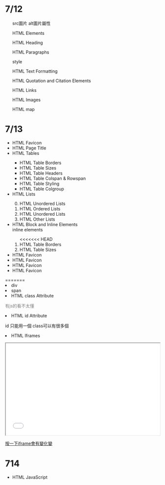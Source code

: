   
  <h1>7/12</h1>
  
  
  <ul>
    <p>src圖片  alt圖片屬性</p>
    <p>HTML Elements</p>
    <p> HTML Heading</p>
    <p> HTML Paragraphs</p>
    <p> style</p>
    <p> HTML Text Formatting</p>
    <p> HTML Quotation and Citation Elements</p>
    <p> HTML Links</p>    
    <p> HTML Images</p>    
    <p> HTML map</p>

  </ul>
  
 
 <h1>7/13</h1>
 
 <ul>
  <li>HTML Favicon</li>
  <li>HTML Page Title</li>
  <li>HTML Tables</li>
    <ol style="list-style-type:square;">
    <li>HTML Table Borders</li>
    <li>HTML Table Sizes</li>
    <li>HTML Table Headers</li>
    <li>HTML Table Colspan & Rowspan</li>
    <li> HTML Table Styling</li>
    <li>HTML Table Colgroup</li>
    </ol> 
  <li>HTML Lists</li>
    <ol  type="1" start="0">
    <li>HTML Unordered Lists</li>
    <li>HTML Ordered Lists</li>
    <li>HTML Unordered Lists</li>
    <li>HTML Other Lists</li>
      </ol>
  <li>HTML Block and Inline Elements</li>
  inline elements
  <ol>
<<<<<<< HEAD
  <li>HTML Table Borders</li>
  <li>HTML Table Sizes</li>
   </ol> 
<li>HTML Favicon</li>
<li>HTML Favicon</li>
<li>HTML Favicon</li>
<li>HTML Favicon</li>

 </ul>
=======
    <li>div</li>
    <li>span</li>
  </ol>
  
  <li>HTML class Attribute</li>
    <p style=color:gray >有js的看不太懂</p>
  <li>HTML id Attribute</li>
    <p>id 只能用一個 class可以有很多個</p>
  <li>HTML Iframes</li>

  <p>   
  <iframe src="demo_iframe.htm" name="iframe_a" height="300px" width="100%" title="Iframe Example"></iframe>

  <p><a href="https://ithelp.ithome.com.tw/articles/10259782" target="iframe_a" >按一下iframe會有變化變</a></p>            
  </p>

 </ul>


 <h1>714</h1>
  <ul>
  <li> HTML JavaScript</li>
  </ul>
